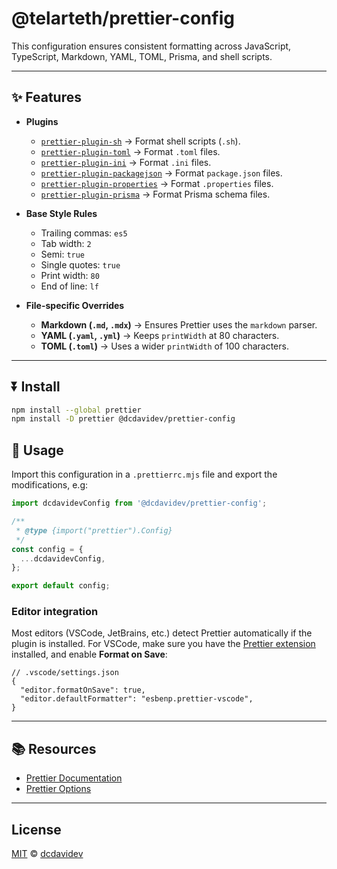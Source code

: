 # @telarteth/prettier-config

This configuration ensures consistent formatting across JavaScript, TypeScript, Markdown, YAML, TOML, Prisma, and shell scripts.

---

## ✨ Features

- **Plugins**
  - [`prettier-plugin-sh`](https://github.com/un-ts/prettier/tree/master/packages/prettier-plugin-sh) → Format shell scripts (`.sh`).
  - [`prettier-plugin-toml`](https://github.com/bd82/toml-tools/tree/master/packages/prettier-plugin-toml) → Format `.toml` files.
  - [`prettier-plugin-ini`](https://github.com/kddnewton/prettier-plugin-ini) → Format `.ini` files.
  - [`prettier-plugin-packagejson`](https://github.com/matzkoh/prettier-plugin-packagejson) → Format `package.json` files.
  - [`prettier-plugin-properties`](https://github.com/eemeli/prettier-plugin-properties) → Format `.properties` files.
  - [`prettier-plugin-prisma`](https://github.com/omar-dulaimi/prettier-plugin-prisma) → Format Prisma schema files.

- **Base Style Rules**
  - Trailing commas: `es5`
  - Tab width: `2`
  - Semi: `true`
  - Single quotes: `true`
  - Print width: `80`
  - End of line: `lf`

- **File-specific Overrides**
  - **Markdown (`.md`, `.mdx`)** → Ensures Prettier uses the `markdown` parser.
  - **YAML (`.yaml`, `.yml`)** → Keeps `printWidth` at 80 characters.
  - **TOML (`.toml`)** → Uses a wider `printWidth` of 100 characters.

---

## ⏬ Install

```bash
npm install --global prettier
npm install -D prettier @dcdavidev/prettier-config
```

## 🚀 Usage

Import this configuration in a `.prettierrc.mjs` file and export the modifications, e.g:

```js
import dcdavidevConfig from '@dcdavidev/prettier-config';

/**
 * @type {import("prettier").Config}
 */
const config = {
  ...dcdavidevConfig,
};

export default config;
```

### Editor integration

Most editors (VSCode, JetBrains, etc.) detect Prettier automatically if the plugin is installed.
For VSCode, make sure you have the [Prettier extension](https://marketplace.visualstudio.com/items?itemName=esbenp.prettier-vscode) installed, and enable **Format on Save**:

```jsonc
// .vscode/settings.json
{
  "editor.formatOnSave": true,
  "editor.defaultFormatter": "esbenp.prettier-vscode",
}
```

---

## 📚 Resources

- [Prettier Documentation](https://prettier.io/docs/en/configuration.html)
- [Prettier Options](https://prettier.io/docs/en/options.html)

---

## License

[MIT](./LICENSE) © [dcdavidev](https://github.com/dcdavidev)
